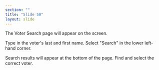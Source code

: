 ```yaml
---
section: ""
title: "Slide 50"
layout: slide
---
```


The Voter Search page will appear on the screen.

Type in the voter's last and first name. Select "Search" in the lower left-hand corner.

Search results will appear at the bottom of the page. Find and select the correct voter.
